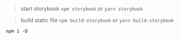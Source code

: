 >start storybook
`npm storybook` or `yarn storybook`

>build static file
`npm build-storybook` or `yarn build-storybook` 



```
npm i -D
```